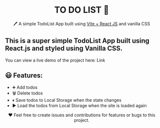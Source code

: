 <h1 align="center">TO DO LIST  📝</h1>  
<p align="center">
  🖊️ A simple TodoList App built using <a href="https://vitejs.dev/">Vite + React JS</a> and vanilla CSS
</p>

## This is a super simple TodoList App built using React.js and styled using Vanilla CSS.

You can view a live demo of the project here: Link

## 😃 Features:

- ➕ Add todos
- 🗑️ Delete todos
- ⏸ Save todos to Local Storage when the state changes
- ▶️ Load the todos from Local Storage when the site is loaded again

<p align="center">
  ❤️ Feel free to create issues and contributions for features or bugs to this project.
</p>
